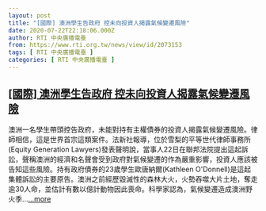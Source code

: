 ```yaml
---
layout: post
title: "[國際] 澳洲學生告政府 控未向投資人揭露氣候變遷風險"
date: 2020-07-22T22:18:06.000Z
author: RTI 中央廣播電臺
from: https://www.rti.org.tw/news/view/id/2073153
tags: [ RTI 中央廣播電臺 ]
categories: [ RTI 中央廣播電臺 ]
---
```

<!--1595456286000-->
[[國際] 澳洲學生告政府 控未向投資人揭露氣候變遷風險](https://www.rti.org.tw/news/view/id/2073153)
------

<div>
澳洲一名學生帶頭控告政府，未能對持有主權債券的投資人揭露氣候變遷風險。律師相信，這是世界首宗這類案件。法新社報導，位於雪梨的平等世代律師事務所(Equity Generation Lawyers)發表聲明說，當事人22日在聯邦法院提出這起訴訟，聲稱澳洲的經濟和名聲會受到政府對氣候變遷的作為嚴重影響，投資人應該被告知這些風險。持有政府債券的23歲學生歐唐納爾(Kathleen O&#39;Donnell)是這起集體訴訟的主要原告。澳洲之前經歷毀滅性的森林大火，火勢吞噬大片土地，奪走逾30人命，並估計有數以億計動物因此喪命。科學家認為，氣候變遷造成澳洲野火季...<a target="_blank" href="https://www.rti.org.tw/news/view/id/2073153">...more</a>
</div>
